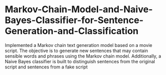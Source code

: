 # Markov-Chain-Model-and-Naive-Bayes-Classifier-for-Sentence-Generation-and-Classification
Implemented a Markov chain text generation model based on a movie script. The objective is to generate new sentences that may contain sensible words and phrases using the Markov chain model. Additionally, a Naive Bayes classifier is built to distinguish sentences from the original script and sentences from a fake script
